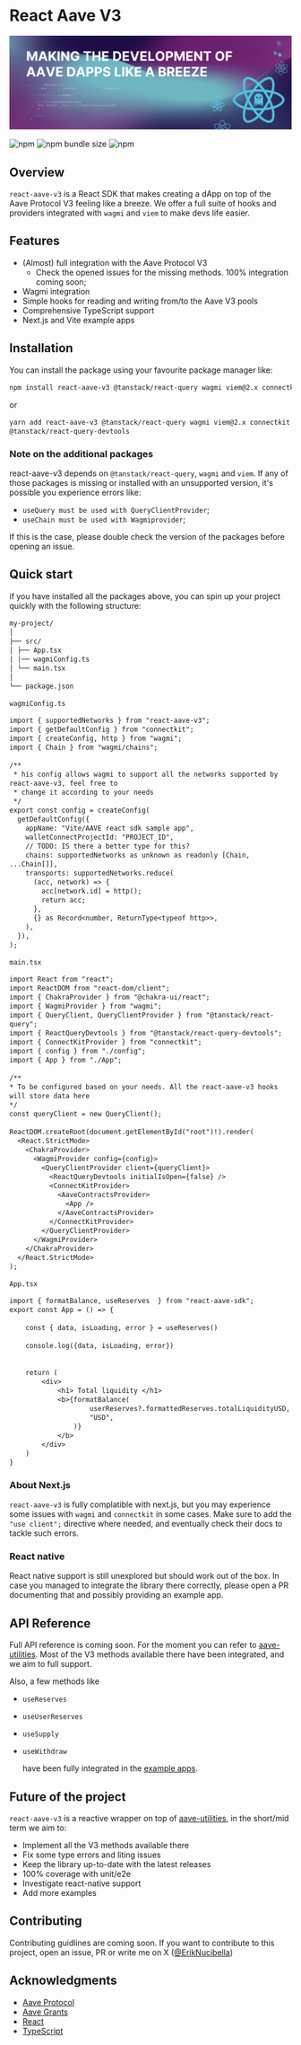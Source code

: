 # React Aave V3

![banner](../../assets/banner.jpg)

![npm](https://img.shields.io/npm/v/react-aave-sdk)
![npm bundle size](https://img.shields.io/bundlephobia/min/react-aave-sdk)
![npm](https://img.shields.io/npm/dm/react-aave-sdk)

## Overview

`react-aave-v3` is a React SDK that makes creating a dApp on top of the Aave Protocol V3 feeling like a breeze. We offer a full suite of hooks and providers integrated with `wagmi` and `viem` to make devs life easier.

## Features

- (Almost) full integration with the Aave Protocol V3
  - Check the opened issues for the missing methods. 100% integration coming soon;
- Wagmi integration
- Simple hooks for reading and writing from/to the Aave V3 pools
- Comprehensive TypeScript support
- Next.js and Vite example apps

## Installation

You can install the package using your favourite package manager like:

```bash
npm install react-aave-v3 @tanstack/react-query wagmi viem@2.x connectkit @tanstack/react-query-devtools
```

or

```
yarn add react-aave-v3 @tanstack/react-query wagmi viem@2.x connectkit @tanstack/react-query-devtools
```

### Note on the additional packages

react-aave-v3 depends on `@tanstack/react-query`, `wagmi` and `viem`. If any of those packages is missing or installed with an unsupported version, it's possible you experience errors like:

- `useQuery must be used with QueryClientProvider`;
- `useChain must be used with Wagmiprovider`;

If this is the case, please double check the version of the packages before opening an issue.

## Quick start

if you have installed all the packages above, you can spin up your project quickly with the following structure:

```
my-project/
│
├── src/
│ ├── App.tsx
| |── wagmiConfig.ts
│ └── main.tsx
│
└── package.json
```

`wagmiConfig.ts`

```
import { supportedNetworks } from "react-aave-v3";
import { getDefaultConfig } from "connectkit";
import { createConfig, http } from "wagmi";
import { Chain } from "wagmi/chains";

/**
 * his config allows wagmi to support all the networks supported by react-aave-v3, feel free to
 * change it according to your needs
 */
export const config = createConfig(
  getDefaultConfig({
    appName: "Vite/AAVE react sdk sample app",
    walletConnectProjectId: "PROJECT_ID",
    // TODO: IS there a better type for this?
    chains: supportedNetworks as unknown as readonly [Chain, ...Chain[]],
    transports: supportedNetworks.reduce(
      (acc, network) => {
        acc[network.id] = http();
        return acc;
      },
      {} as Record<number, ReturnType<typeof http>>,
    ),
  }),
);
```

`main.tsx`

```
import React from "react";
import ReactDOM from "react-dom/client";
import { ChakraProvider } from "@chakra-ui/react";
import { WagmiProvider } from "wagmi";
import { QueryClient, QueryClientProvider } from "@tanstack/react-query";
import { ReactQueryDevtools } from "@tanstack/react-query-devtools";
import { ConnectKitProvider } from "connectkit";
import { config } from "./config";
import { App } from "./App";

/**
* To be configured based on your needs. All the react-aave-v3 hooks will store data here
*/
const queryClient = new QueryClient();

ReactDOM.createRoot(document.getElementById("root")!).render(
  <React.StrictMode>
    <ChakraProvider>
      <WagmiProvider config={config}>
        <QueryClientProvider client={queryClient}>
          <ReactQueryDevtools initialIsOpen={false} />
          <ConnectKitProvider>
            <AaveContractsProvider>
              <App />
            </AaveContractsProvider>
          </ConnectKitProvider>
        </QueryClientProvider>
      </WagmiProvider>
    </ChakraProvider>
  </React.StrictMode>
);
```

`App.tsx`

```
import { formatBalance, useReserves  } from "react-aave-sdk";
export const App = () => {

    const { data, isLoading, error } = useReserves()

    console.log({data, isLoading, error})


    return (
        <div>
            <h1> Total liquidity </h1>
            <b>{formatBalance(
                    userReserves?.formattedReserves.totalLiquidityUSD,
                    "USD",
                )}
            </b>
        </div>
    )
}
```

### About Next.js

`react-aave-v3` is fully complatible with next.js, but you may experience some issues with `wagmi` and `connectkit` in some cases. Make sure to add the `"use client";` directive where needed, and eventually check their docs to tackle such errors.

### React native

React native support is still unexplored but should work out of the box. In case you managed to integrate the library there correctly, please open a PR documenting that and possibly providing an example app.

## API Reference

Full API reference is coming soon.
For the moment you can refer to [aave-utilities](https://github.com/aave/aave-utilities). Most of the V3 methods available there have been integrated, and we aim to full support.

Also, a few methods like

- `useReserves`
- `useUserReserves`
- `useSupply`
- `useWithdraw`

  have been fully integrated in the [example apps](https://github.com/akanoce/react-aave-sdk/tree/main/apps).

## Future of the project

`react-aave-v3` is a reactive wrapper on top of [aave-utilities](https://github.com/aave/aave-utilities), in the short/mid term we aim to:

- Implement all the V3 methods available there
- Fix some type errors and liting issues
- Keep the library up-to-date with the latest releases
- 100% coverage with unit/e2e
- Investigate react-native support
- Add more examples

## Contributing

Contributing guidlines are coming soon.
If you want to contribute to this project, open an issue, PR or write me on X ([@ErikNucibella](https://x.com/ErikNucibella))

## Acknowledgments

- [Aave Protocol](https://aave.com/)
- [Aave Grants](https://aavegrants.org/)
- [React](https://reactjs.org/)
- [TypeScript](https://www.typescriptlang.org/)
